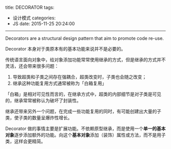 title: DECORATOR
tags:
  - 设计模式
categories:
  - JS
date: 2015-11-25 20:24:00
---
Decorators are a structural design pattern that aim to promote code re-use.

Decorator 本身对于类原本有的基本功能来说并不是必要的。

传统语言面向对象中，给对象添加功能常常使用继承的方式，但是继承的方式并不灵活，还会带来很多问题：
1. 导致超类和子类之间存在强耦合，超类改变时，子类也会随之改变；
2. 继承这种功能复用方式通常被称为「白箱复用」

「白箱」是相对可见性而言的，在继承方式中，超类的内部细节是对子类是可见的，继承常常被称认为破坏了封装性。

继承还带来另外一个问题，在完成一些功能复用的同时，有可能创建出大量的子类，使子类的数量呈爆炸性增长。


Decorator 做的事情主要是扩展功能。不依赖原型继承，而是使用一个**单一的基本对象**逐步添加额外的功能。向这个**基本对象**添加（装饰）属性或方法，而不是用子类，这样会更精简。
